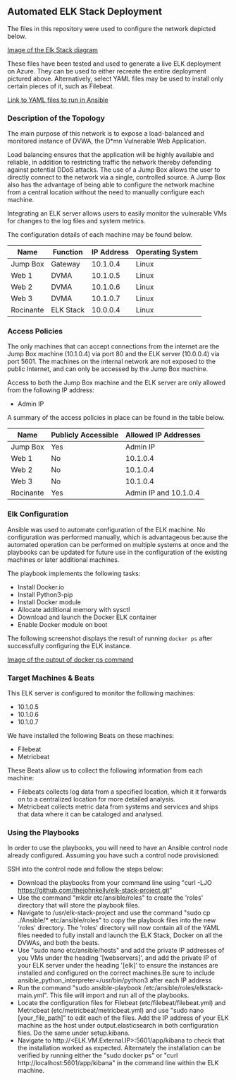 ## Automated ELK Stack Deployment

The files in this repository were used to configure the network depicted below.

[Image of the Elk Stack diagram](Diagrams/johnKelly_ELKStack_project.drayio.png)

These files have been tested and used to generate a live ELK deployment on Azure. They can be used to either recreate the entire deployment pictured above. Alternatively, select  YAML files may be used to install only certain pieces of it, such as Filebeat.

[Link to YAML files to run in Ansible](Ansible/)


### Description of the Topology

The main purpose of this network is to expose a load-balanced and monitored instance of DVWA, the D*mn Vulnerable Web Application.

Load balancing ensures that the application will be highly available and reliable, in addition to restricting traffic the network thereby defending against potential DDoS attacks. The use of a Jump Box allows the user to directly connect to the network via a single, controlled source. A Jump Box also has the advantage of being able to configure the network machine from a central location without the need to manually configure each machine.

Integrating an ELK server allows users to easily monitor the vulnerable VMs for changes to the log files and system metrics.

The configuration details of each machine may be found below.

| Name      | Function  | IP Address | Operating System |
|-----------|-----------|------------|------------------|
| Jump Box  | Gateway   | 10.1.0.4   | Linux            |
| Web 1     | DVMA      | 10.1.0.5   | Linux            |
| Web 2     | DVMA      | 10.1.0.6   | Linux            |
| Web 3     | DVMA      | 10.1.0.7   | Linux            |
| Rocinante | ELK Stack | 10.0.0.4   | Linux            |

### Access Policies

The only machines that can accept connections from the internet are the Jump Box machine (10.1.0.4) via port 80 and the ELK server (10.0.0.4) via port 5601. The machines on the internal network are not exposed to the public Internet, and can only be accessed by the Jump Box machine.

Access to both the Jump Box machine and the ELK server are only allowed from the following IP address:
- Admin IP

A summary of the access policies in place can be found in the table below.

| Name      | Publicly Accessible | Allowed IP Addresses  |
|-----------|---------------------|-----------------------|
| Jump Box  | Yes                 | Admin IP              |
| Web 1     | No                  | 10.1.0.4              |
| Web 2     | No                  | 10.1.0.4              |
| Web 3     | No                  | 10.1.0.4              |
| Rocinante | Yes                 | Admin IP and 10.1.0.4 |

### Elk Configuration

Ansible was used to automate configuration of the ELK machine. No configuration was performed manually, which is advantageous because the automated operation can be performed on multiple systems at once and the playbooks can be updated for future use in the configuration of the existing machines or later additional machines.

The playbook implements the following tasks:
- Install Docker.io
- Install Python3-pip
- Install Docker module
- Allocate additional memory with sysctl
- Download and launch the Docker ELK container
- Enable Docker module on boot

The following screenshot displays the result of running `docker ps` after successfully configuring the ELK instance.

[Image of the output of docker ps command](Diagrams/docker_ps_output.png)

### Target Machines & Beats

This ELK server is configured to monitor the following machines:
- 10.1.0.5
- 10.1.0.6
- 10.1.0.7

We have installed the following Beats on these machines:
- Filebeat
- Metricbeat

These Beats allow us to collect the following information from each machine:
- Filebeats collects log data from a specified location, which it it forwards on to a centralized location for more detailed analysis.
- Metricbeat collects metric data from systems and services and ships that data where it can be cataloged and analysed.

### Using the Playbooks

In order to use the playbooks, you will need to have an Ansible control node already configured. Assuming you have such a control node provisioned: 

SSH into the control node and follow the steps below:
- Download the playbooks from your command line using "curl -LJO https://github.com/thejohnkelly/elk-stack-project.git"
- Use the command "mkdir etc/ansible/roles" to create the 'roles' directory that will store the playbook files.
- Navigate to /usr/elk-stack-project and use the command "sudo cp ./Ansible/* etc/ansible/roles" to copy the playbook files into the new 'roles' directory. The 'roles' directory will now contain all of the YAML files needed to fully install and launch the ELK Stack, Docker on all the DVWAs, and both the beats. 
- Use "sudo nano etc/ansible/hosts" and add the private IP addresses of you VMs under the heading '[webservers]', and add the private IP of your ELK server under the heading '[elk]' to ensure the instances are installed and configured on the correct machines.Be sure to include ansible_python_interpreter=/usr/bin/python3 after each IP address
- Run the command "sudo ansible-playbook /etc/ansible/roles/elkstack-main.yml". This file will import and run all of the playbooks.
- Locate the configuration files for Filebeat (etc/filebeat/filebeat.yml) and Metricbeat (etc/metricbeat/metricbeat.yml) and use "sudo nano [your_file_path]" to edit each of the files. Add the IP address of your ELK machine as the host under output.elasticsearch in both configuration files. Do the same under setup.kibana.
- Navigate to http://<ELK.VM.External.IP>:5601/app/kibana to check that the installation worked as expected. Alternately the installation can be verified by running either the "sudo docker ps" or "curl http://localhost:5601/app/kibana" in the command line within the ELK machine.
